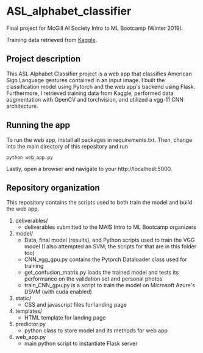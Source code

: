 # ASL_alphabet_classifier

Final project for McGill AI Society Intro to ML Bootcamp (Winter 2019). 

Training data retrieved from [Kaggle](https://www.kaggle.com/grassknoted/asl-alphabet).

## Project description

This ASL Alphabet Classifier project is a web app that classifies American Sign Language gestures contained in an input image. I built
the classification model using Pytorch and the web app's backend using Flask. Furthermore, I retrieved training data from Kaggle,
performed data augmentation with OpenCV and torchvision, and utilized a vgg-11 CNN architecture.

## Running the app

To run the web app, install all packages in requirements.txt. Then, change into the main directory of this repository and run

```
python web_app.py
```

Lastly, open a browser and navigate to your http://localhost:5000.

## Repository organization

This repository contains the scripts used to both train the model and build the web app.

1. deliverables/
	* deliverables submitted to the MAIS Intro to ML Bootcamp organizers
2. model/
	* Data, final model (results), and Python scripts used to train the VGG model (I also attempted an SVM; the scripts for that are in this folder too)
	* CNN_vgg_gpu.py contains the Pytorch Dataloader class used for training
	* get_confusion_matrix.py loads the trained model and tests its performance on the validation set and personal photos
	* train_CNN_gpu.py is a script to train the model on Microsoft Azure's DSVM (with cuda enabled)
3. static/
	* CSS and javascript files for landing page
4. templates/
	* HTML template for landing page
5. predictor.py
	* python class to store model and its methods for web app
6. web_app.py
	* main python script to instantiate Flask server
